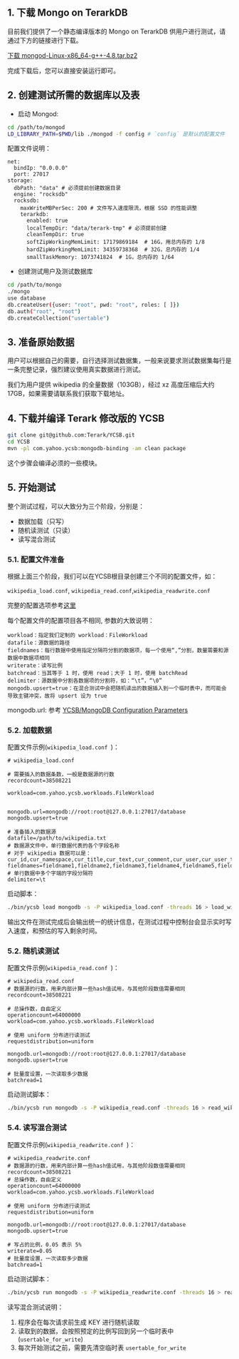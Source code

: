 ## 1. 下载 Mongo on TerarkDB
目前我们提供了一个静态编译版本的 Mongo on TerarkDB 供用户进行测试，请通过下方的链接进行下载。

[下载 mongod-Linux-x86_64-g++-4.8.tar.bz2](http://terark-downloads.oss-cn-qingdao.aliyuncs.com/mongo_rocksdb/r3.2.13/mongod-Linux-x86_64-g%2B%2B-4.8.tar.xz)

完成下载后，您可以直接安装运行即可。

## 2. 创建测试所需的数据库以及表

- 启动 Mongod:

```bash
cd /path/to/mongod
LD_LIBRARY_PATH=$PWD/lib ./mongod -f config # `config` 是默认的配置文件
```

配置文件说明：

```
net:
  bindIp: "0.0.0.0"
  port: 27017
storage:
  dbPath: "data" # 必须提前创建数据目录
  engine: "rocksdb"
  rocksdb:
    maxWriteMBPerSec: 200 # 文件写入速度限流，根据 SSD 的性能调整
    terarkdb:
      enabled: true
      localTempDir: "data/terark-tmp" # 必须提前创建
      cleanTempDir: true
      softZipWorkingMemLimit: 17179869184  # 16G，用总内存的 1/8
      hardZipWorkingMemLimit: 34359738368  # 32G，总内存的 1/4
      smallTaskMemory: 1073741824  # 1G，总内存的 1/64
```



- 创建测试用户及测试数据库

```bash
cd /path/to/mongo
./mongo
use database
db.createUser({user: "root", pwd: "root", roles: [ ]})
db.auth("root", "root")
db.createCollection("usertable")
```

## 3. 准备原始数据
用户可以根据自己的需要，自行选择测试数据集，一般来说要求测试数据集每行是一条完整记录，强烈建议使用真实数据进行测试。

我们为用户提供 wikipedia 的全量数据（103GB），经过 xz 高度压缩后大约 17GB，如果需要请联系我们获取下载地址。


## 4. 下载并编译 Terark 修改版的 YCSB

```bash
git clone git@github.com:Terark/YCSB.git
cd YCSB
mvn -pl com.yahoo.ycsb:mongodb-binding -am clean package
```

这个步骤会编译必须的一些模块。

## 5. 开始测试
整个测试过程，可以大致分为三个阶段，分别是：

- 数据加载（只写）
- 随机读测试（只读）
- 读写混合测试

### 5.1. 配置文件准备
根据上面三个阶段，我们可以在YCSB根目录创建三个不同的配置文件，如：

`wikipedia_load.conf`, `wikipedia_read.conf`,`wikipedia_readwrite.conf`

完整的配置选项参考[这里](https://github.com/brianfrankcooper/YCSB/wiki/Core-Properties)

每个配置文件的配置项目各不相同, 参数的大致说明：
```
workload：指定我们定制的 workload：FileWorkload
datafile：源数据的路径
fieldnames：每行数据中使用指定分隔符分割的数据项，每一个使用“,”分割，数量需要和源数据中数据项相同
writerate：读写比例
batchread：当其等于 1 时，使用 read；大于 1 时，使用 batchRead
delimiter：源数据中分割各数据项的分割符，如：“\t”，“\0”
mongodb.upsert=true：在混合测试中会把随机读出的数据插入到一个临时表中，而可能会导致主键冲突，故将 upsert 设为 true

```

mongodb.url: 参考 [YCSB/MongoDB Configuration Parameters](https://github.com/Terark/YCSB/tree/master/mongodb#mongodb-configuration-parameters)


### 5.2. 加载数据
配置文件示例(`wikipedia_load.conf `)：

```
# wikipedia_load.conf

# 需要插入的数据条数，一般是数据源的行数
recordcount=38508221

workload=com.yahoo.ycsb.workloads.FileWorkload


mongodb.url=mongodb://root:root@127.0.0.1:27017/database
mongodb.upsert=true

# 准备插入的数据源
datafile=/path/to/wikipedia.txt
# 数据源文件中，单行数据代表的各个字段名称
# 对于 wikipedia 数据可以是：cur_id,cur_namespace,cur_title,cur_text,cur_comment,cur_user,cur_user_text,cur_timestamp,cur_restrictions,cur_counter,cur_is_redirect,cur_minor_edit,cur_random,cur_touched,inverse_timestamp
fieldnames=fieldname1,fieldname2,fieldname3,fieldname4,fieldname5,fieldname6,...
# 单行数据中多个字端的字段分隔符
delimiter=\t
```


启动脚本：

```bash
./bin/ycsb load mongodb -s -P wikipedia_load.conf -threads 16 > load_wikipedia_thread_16.txt
```

输出文件在测试完成后会输出统一的统计信息，在测试过程中控制台会显示实时写入速度，和预估的写入剩余时间。

### 5.2. 随机读测试
配置文件示例(`wikipedia_read.conf `)：

```
# wikipedia_read.conf
# 数据源的行数，用来内部计算一些hash值试用，与其他阶段数值需要相同
recordcount=38508221

# 总操作数，自由定义
operationcount=64000000
workload=com.yahoo.ycsb.workloads.FileWorkload

# 使用 uniform 分布进行读测试
requestdistribution=uniform

mongodb.url=mongodb://root:root@127.0.0.1:27017/database
mongodb.upsert=true

# 批量度设置，一次读取多少数据
batchread=1
```

启动测试脚本：

```bash
./bin/ycsb run mongodb -s -P wikipedia_read.conf -threads 16 > read_wikipedia_thread_16.txt
```


### 5.4. 读写混合测试

配置文件示例(`wikipedia_readwrite.conf `)：

```
# wikipedia_readwrite.conf
# 数据源的行数，用来内部计算一些hash值试用，与其他阶段数值需要相同
recordcount=38508221
# 总操作数，自由定义
operationcount=64000000
workload=com.yahoo.ycsb.workloads.FileWorkload

# 使用 uniform 分布进行读测试
requestdistribution=uniform

mongodb.url=mongodb://root:root@127.0.0.1:27017/database
mongodb.upsert=true

# 写占的比例，0.05 表示 5%
writerate=0.05
# 批量度设置，一次读取多少数据
batchread=1
```

启动测试脚本：

```bash
./bin/ycsb run mongodb -s -P wikipedia_readwrite.conf -threads 16 > readwrite_wikipedia_thread_16.txt
```

读写混合测试说明：
1. 程序会在每次请求前生成 KEY 进行随机读取
2. 读取到的数据，会按照预定的比例写回到另一个临时表中(`usertable_for_write`)
3. 每次开始测试之前，需要先清空临时表 `usertable_for_write`
